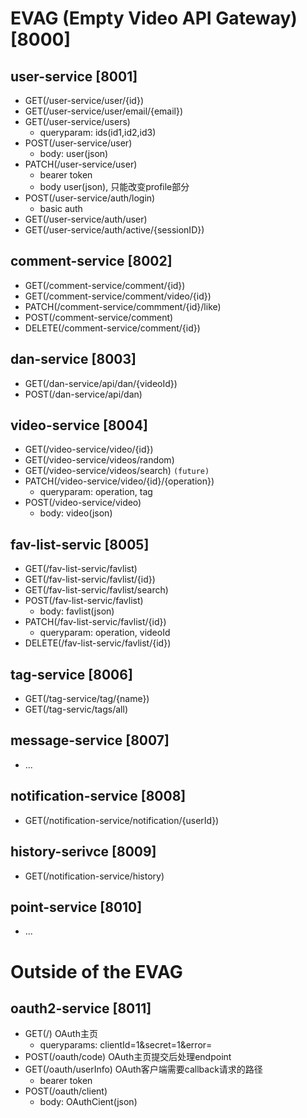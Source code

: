 # EVAG (Empty Video API Gateway)[8000]
## user-service [8001]
- GET(/user-service/user/{id})
- GET(/user-service/user/email/{email})
- GET(/user-service/users)
    - queryparam: ids(id1,id2,id3)
- POST(/user-service/user)
    - body: user(json)
- PATCH(/user-service/user)
    - bearer token
    - body user(json), 只能改变profile部分
- POST(/user-service/auth/login)
    - basic auth
- GET(/user-service/auth/user)
- GET(/user-service/auth/active/{sessionID})
## comment-service [8002]
- GET(/comment-service/comment/{id})
- GET(/comment-service/comment/video/{id})
- PATCH(/comment-service/commment/{id}/like)
- POST(/comment-service/comment)
- DELETE(/comment-service/comment/{id})
## dan-service [8003]
- GET(/dan-service/api/dan/{videoId})
- POST(/dan-service/api/dan)
## video-service [8004]
- GET(/video-service/video/{id})
- GET(/video-service/videos/random)
- GET(/video-service/videos/search) `(future)`
- PATCH(/video-service/video/{id}/{operation})
    - queryparam: operation, tag
- POST(/video-service/video)
    - body: video(json)
## fav-list-servic [8005]
- GET(/fav-list-servic/favlist)
- GET(/fav-list-servic/favlist/{id})
- GET(/fav-list-servic/favlist/search)
- POST(/fav-list-servic/favlist) 
    - body: favlist(json)
- PATCH(/fav-list-servic/favlist/{id})
    - queryparam: operation, videoId
- DELETE(/fav-list-servic/favlist/{id})
## tag-service [8006]
- GET(/tag-service/tag/{name})
- GET(/tag-servic/tags/all)
## message-service [8007]
- ...
## notification-service [8008]
- GET(/notification-service/notification/{userId})
## history-serivce [8009]
- GET(/notification-service/history)
## point-service [8010]
- ...

# Outside of the EVAG
## oauth2-service [8011] 
- GET(/) OAuth主页
    - queryparams: clientId=1&secret=1&error=
- POST(/oauth/code) OAuth主页提交后处理endpoint
- GET(/oauth/userInfo) OAuth客户端需要callback请求的路径
    - bearer token
- POST(/oauth/client)
    - body: OAuthCient(json)